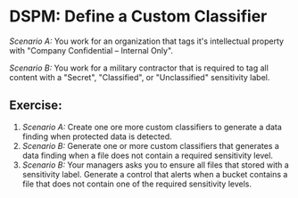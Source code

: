 # DSPM: Define a Custom Classifier

*Scenario A:* You work for an organization that tags it's intellectual property with "Company Confidential – Internal Only".

*Scenario B:* You work for a military contractor that is required to tag all content with a "Secret", "Classified", or "Unclassified" sensitivity label. 


## Exercise:

1. *Scenario A:*  Create one ore more custom classifiers to generate a data finding when protected data is detected.
2. *Scenario B:* Generate one or more custom classifiers that generates a data finding when a file does not contain a required sensitivity level.
3. *Scenario B:* Your managers asks you to ensure all files that stored with a sensitivity label. Generate a control that alerts when a bucket contains a file that does not contain one of the required sensitivity levels.
